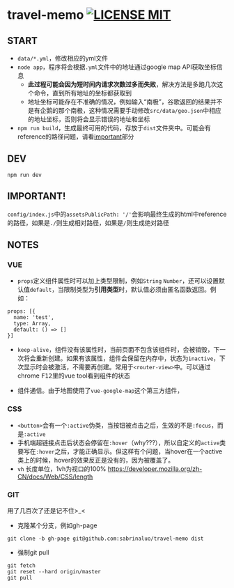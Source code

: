 # travel-memo [![LICENSE MIT](https://img.shields.io/badge/LICENSE-MIT-blue.svg)](https://opensource.org/licenses/MIT)

## START
- `data/*.yml`，修改相应的yml文件
- `node app`，程序将会根据`.yml`文件中的地址通过google map API获取坐标信息
  - **此过程可能会因为短时间内请求次数过多而失败**，解决方法是多跑几次这个命令，直到所有地址的坐标都获取到
  - 地址坐标可能存在不准确的情况，例如输入“南极”，谷歌返回的结果并不是有企鹅的那个南极，这种情况需要手动修改`src/data/geo.json`中相应的地址坐标，否则将会显示错误的地址和坐标
- `npm run build`，生成最终可用的代码，存放于`dist`文件夹中。可能会有reference的路径问题，请看[important](#important)部分

## DEV
```
npm run dev
```

## IMPORTANT!
`config/index.js`中的`assetsPublicPath: '/'`会影响最终生成的html中reference的路径，如果是`./`则生成相对路径，如果是`/`则生成绝对路径

## NOTES
### VUE
- `props`定义组件属性时可以加上类型限制，例如`String` `Number`，还可以设置默认值`default`，当限制类型为**引用类型**时，默认值必须由匿名函数返回。例如：
```
props: [{
  name: 'test',
  type: Array,
  default: () => []
}]
```

- `keep-alive`，组件没有该属性时，当前页面不包含该组件时，会被销毁，下一次将会重新创建。如果有该属性，组件会保留在内存中，状态为`inactive`，下次显示时会被激活，不需要再创建。常用于`<router-view>`中。可以通过chrome <kbd>F12</kbd>里的vue tool看到组件的状态

- 组件通信。由于地图使用了`vue-google-map`这个第三方组件，

### CSS
- `<button>`会有一个`:active`伪类，当按钮被点击之后，生效的不是`:focus`，而是`:active`
- 手机端超链接点击后状态会停留在`:hover`（why???），所以自定义的`active`类要写在`:hover`之后，才能正确显示。但这样有个问题，当hover在一个active类上的时候，hover的效果反正是没有的，因为被覆盖了。
- `vh` 长度单位，1vh为视口的100% https://developer.mozilla.org/zh-CN/docs/Web/CSS/length

### GIT
用了几百次了还是记不住>_<

- 克隆某个分支，例如gh-page
```
git clone -b gh-page git@github.com:sabrinaluo/travel-memo dist
```
- 强制git pull
```
git fetch
git reset --hard origin/master
git pull
```